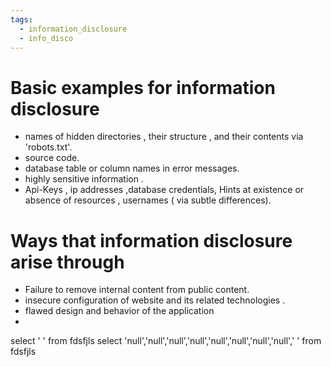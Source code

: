 ```yaml
---
tags:
  - information_disclosure
  - info_disco
---
```

# Basic examples for information disclosure
- names of hidden directories , their structure , and their contents via  'robots.txt'.
- source code.
- database table or column names in error messages.
- highly sensitive information .
- Api-Keys , ip addresses  ,database credentials, Hints at existence or absence of resources , usernames  ( via subtle differences).
# Ways that information disclosure arise through 
- Failure to remove internal content from public content.
- insecure configuration of website and its related technologies .
- flawed design and behavior of the application 
- 




select '    ' from fdsfjls
select 'null','null','null','null','null','null','null','null','    ' from fdsfjls
